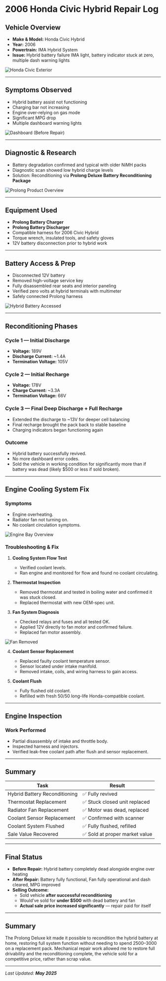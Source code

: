 # 2006 Honda Civic Hybrid Repair Log

## Vehicle Overview

- **Make & Model:** Honda Civic Hybrid  
- **Year:** 2006  
- **Powertrain:** IMA Hybrid System  
- **Issue:** Hybrid battery failure IMA light, battery indicator stuck at zero, multiple dash warning lights

![Honda Civic Exterior](https://github.com/tnauckunas/multi-domain_field_repair_logs/blob/main/assets/vehicle-repair/images/honda_civic_2006/Honda%20Civic%20Hybrid%202006.jpg?raw=true)

---

## Symptoms Observed

- Hybrid battery assist not functioning
- Charging bar not increasing
- Engine over-relying on gas mode
- Significant MPG drop
- Multiple dashboard warning lights

![Dashboard (Before Repair)](https://github.com/tnauckunas/multi-domain_field_repair_logs/blob/main/assets/vehicle-repair/images/honda_civic_2006/Honda%20Civic%20dead%20battery.jpg?raw=true)

---

## Diagnostic & Research

- Battery degradation confirmed and typical with older NiMH packs
- Diagnostic scan showed low hybrid charge levels
- Solution: Reconditioning via **Prolong Deluxe Battery Reconditioning Package**

![Prolong Product Overview](https://github.com/tnauckunas/multi-domain_field_repair_logs/blob/main/assets/vehicle-repair/images/honda_civic_2006/Prolong%20Hybrid%20Conditioning.jpg?raw=true)

---

## Equipment Used

- **Prolong Battery Charger**  
- **Prolong Battery Discharger**  
- Compatible harness for 2006 Civic Hybrid  
- Torque wrench, insulated tools, and safety gloves  
- 12V battery disconnection prior to hybrid work  

---

## Battery Access & Prep

- Disconnected 12V battery
- Removed high-voltage service key
- Fully disassembled rear seats and interior paneling
- Verified zero volts at hybrid terminals with multimeter
- Safely connected Prolong harness

![Hybrid Battery Accessed](https://github.com/tnauckunas/multi-domain_field_repair_logs/blob/main/assets/vehicle-repair/images/honda_civic_2006/Hybrid%20Battery%20Honda%20Civic.png?raw=true)

---

## Reconditioning Phases

### **Cycle 1 — Initial Discharge**
- **Voltage:** 189V  
- **Discharge Current:** ~1.4A  
- **Termination Voltage:** 105V  

### **Cycle 2 — Initial Recharge**
- **Voltage:** 178V  
- **Charge Current:** ~3.3A  
- **Termination Voltage:** 66V  

### **Cycle 3 — Final Deep Discharge + Full Recharge**
- Extended the discharge to ~13V for deeper cell balancing  
- Final recharge brought the pack back to stable baseline  
- Charging indicators began functioning again

### Outcome
- Hybrid battery successfully revived.
- No more dashboard error codes.
- Sold the vehicle in working condition for significantly more than if battery was dead (likely $500 or less if sold broken).

---

## Engine Cooling System Fix

### Symptoms
- Engine overheating.
- Radiator fan not turning on.
- No coolant circulation symptoms.

![Engine Bay Overview](https://github.com/tnauckunas/multi-domain_field_repair_logs/blob/main/assets/vehicle-repair/images/honda_civic_2006/Engine%20Overview%20Troubleshooting.jpg?raw=true)

### Troubleshooting & Fix

1. **Cooling System Flow Test**
   - Verified coolant levels.
   - Ran engine and monitored for flow and found no coolant circulating.

2. **Thermostat Inspection**
   - Removed thermostat and tested in boiling water and confirmed it was stuck closed.
   - Replaced thermostat with new OEM-spec unit.

3. **Fan System Diagnosis**
   - Checked relays and fuses and all tested OK.
   - Applied 12V directly to fan motor and confirmed failure.
   - Replaced fan motor assembly.

![Fan Removed](https://github.com/tnauckunas/multi-domain_field_repair_logs/blob/main/assets/vehicle-repair/images/honda_civic_2006/Fan%20Disconnected%20and%20removed.jpg?raw=true)

4. **Coolant Sensor Replacement**
   - Replaced faulty coolant temperature sensor.
   - Sensor located under intake manifold.
   - Removed intake, coils, and wiring harness to gain access.

5. **Coolant Flush**
   - Fully flushed old coolant.
   - Refilled with fresh 50/50 long-life Honda-compatible coolant.

---

## Engine Inspection

### Work Performed
- Partial disassembly of intake and throttle body.
- Inspected harness and injectors.
- Verified leak-free coolant path after flush and sensor replacement.

---

## Summary

| Task | Result |
|------|--------|
| Hybrid Battery Reconditioning | ✅ Fully revived |
| Thermostat Replacement | ✅ Stuck closed unit replaced |
| Radiator Fan Replacement | ✅ Motor was dead, replaced |
| Coolant Sensor Replacement | ✅ Confirmed with scanner |
| Coolant System Flushed | ✅ Fully flushed, refilled |
| Sale Value Recovered | ✅ Sold at proper market value |

---

## Final Status

- **Before Repair:** Hybrid battery completely dead alongside engine over heating
- **After Repair:** Battery fully functional, Fan fully operational and dash cleared, MPG improved
- **Selling Outcome:**  
  - Sold vehicle **after successful reconditioning**  
  - Would’ve sold for **under $500** with dead battery and fan 
  - **Actual sale price increased significantly** — repair paid for itself

---

## Summary

The Prolong Deluxe kit made it possible to recondition the hybrid battery at home, restoring full system function without needing to spend $2500–$3000 on a replacement pack. Mechanical repair work allowed me to restore full drivability and the reconditioning complete, the vehicle sold for a competitive price, rather than scrap value.

---

_Last Updated: **May 2025**_
